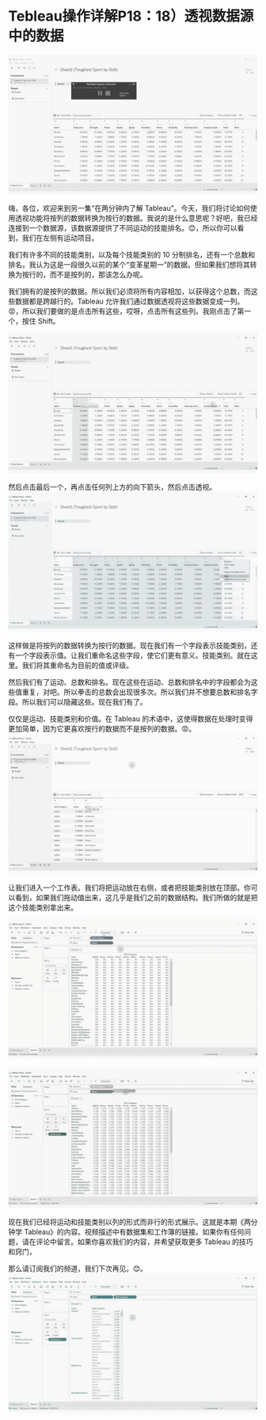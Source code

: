 # Tebleau操作详解P18：18）透视数据源中的数据 

![](img/6cf5071c6014640752e60e20265aa9b5_0.png)

嗨，各位，欢迎来到另一集“在两分钟内了解 Tableau”。今天，我们将讨论如何使用透视功能将按列的数据转换为按行的数据。我说的是什么意思呢？好吧，我已经连接到一个数据源，该数据源提供了不同运动的技能排名。😊，所以你可以看到，我们在左侧有运动项目。

我们有许多不同的技能类别，以及每个技能类别的 10 分制排名，还有一个总数和排名。我认为这是一段很久以前的某个“变革星期一”的数据。但如果我们想将其转换为按行的，而不是按列的，那该怎么办呢。

我们拥有的是按列的数据。所以我们必须将所有内容相加，以获得这个总数，而这些数据都是跨越行的。Tableau 允许我们通过数据透视将这些数据变成一列。😡，所以我们要做的是点击所有这些，哎呀，点击所有这些列。我刚点击了第一个，按住 Shift。

![](img/6cf5071c6014640752e60e20265aa9b5_2.png)

然后点击最后一个，再点击任何列上方的向下箭头，然后点击透视。![](img/6cf5071c6014640752e60e20265aa9b5_4.png)

这样做是将按列的数据转换为按行的数据。现在我们有一个字段表示技能类别，还有一个字段表示值。让我们重命名这些字段，使它们更有意义。技能类别。就在这里。我们将其重命名为目前的值或评级。

然后我们有了运动、总数和排名。现在这些在运动、总数和排名中的字段都会为这些值重复，对吧。所以拳击的总数会出现很多次。所以我们并不想要总数和排名字段。所以我们可以隐藏这些。现在我们有了。

仅仅是运动、技能类别和价值。在 Tableau 的术语中，这使得数据在处理时变得更加简单，因为它更喜欢按行的数据而不是按列的数据。😡。![](img/6cf5071c6014640752e60e20265aa9b5_6.png)

让我们进入一个工作表。我们将把运动放在右侧，或者把技能类别放在顶部。你可以看到，如果我们拖动值出来，这几乎是我们之前的数据结构。我们所做的就是把这个技能类别拿出来。

![](img/6cf5071c6014640752e60e20265aa9b5_8.png)

![](img/6cf5071c6014640752e60e20265aa9b5_9.png)

现在我们已经将运动和技能类别以列的形式而非行的形式展示。这就是本期《两分钟学 Tableau》的内容。视频描述中有数据集和工作簿的链接。如果你有任何问题，请在评论中留言。如果你喜欢我们的内容，并希望获取更多 Tableau 的技巧和窍门，

那么请订阅我们的频道，我们下次再见。😊。![](img/6cf5071c6014640752e60e20265aa9b5_11.png)
